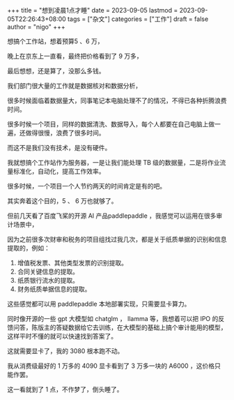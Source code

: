 +++
title = "想到凌晨1点才睡"
date = 2023-09-05
lastmod = 2023-09-05T22:26:43+08:00
tags = ["杂文"]
categories = ["工作"]
draft = false
author = "nigo"
+++

想搞个工作站，想着预算5 、6 万，

晚上在京东上一直看，最终把价格看到了 9 万多，

最后想想，还是算了，没那么多钱。

我们部门很大量的工作就是数据核对和数据分析，

很多时候面临着数据量大，同事笔记本电脑处理不了的情况，不得已各种折腾浪费时间。

很多时候一个项目，同样的数据清洗、数据导入，每个人都要在自己电脑上做一遍，还做得很慢，浪费了很多时间。

而这不是我们没有技术，是没有硬件。

我就想搞个工作站作为服务器，一是让我们能处理 TB 级的数据量，二是将作业流量标准化，自动化，提高工作效率。

很多时候，一个项目一个人节约两天的时间肯定是有的吧。

其实奔着这个目的，5 、 6 万也就够了。

但前几天看了百度飞桨的开源 AI 产品paddlepaddle ，我感觉可以运用在很多审计场景中，

因为之前很多次财审和税务的项目组找过我几次，都是关于纸质单据的识别和信息提取的，例如：

1.  增值税发票、其他类型发票的识别提取。
2.  合同关键信息的提取。
3.  纸质银行流水的提取。
4.  财务纸质单据信息的提取。

这些感觉都可以用 paddlepaddle 本地部署实现，只需要显卡算力。

同时像开源的一些 gpt 大模型如 chatglm ， llamma 等，我想着可以把 IPO 的反馈问答，陈版主的答疑数据给它去训练，在大模型的基础上搞个审计能用的模型，这样平时不懂的就可以快速找到答案了。

这就需要显卡了，我的 3080 根本跑不动。

我从消费级最好的 1 万多的 4090 显卡看到了 3 万多一块的 A6000 ，这价格只能作罢。

这一看就到了 1 点，不作梦了，倒头睡了。
